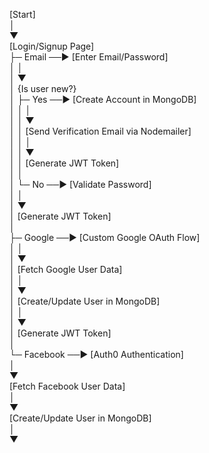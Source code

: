 [Start]  
  │  
  ▼  
[Login/Signup Page]  
  ├─ Email ──▶ [Enter Email/Password]  
  │             │  
  │             ▼  
  │         {Is user new?}  
  │             ├─ Yes ──▶ [Create Account in MongoDB]  
  │             │           │  
  │             │           ▼  
  │             │       [Send Verification Email via Nodemailer]  
  │             │           │  
  │             │           ▼  
  │             │       [Generate JWT Token]  
  │             │  
  │             └─ No ──▶ [Validate Password]  
  │                         │  
  │                         ▼  
  │                     [Generate JWT Token]  
  │  
  ├─ Google ──▶ [Custom Google OAuth Flow]  
  │              │  
  │              ▼  
  │          [Fetch Google User Data]  
  │              │  
  │              ▼  
  │          [Create/Update User in MongoDB]  
  │              │  
  │              ▼  
  │          [Generate JWT Token]  
  │  
  └─ Facebook ──▶ [Auth0 Authentication]  
                   │  
                   ▼  
               [Fetch Facebook User Data]  
                   │  
                   ▼  
               [Create/Update User in MongoDB]  
                   │  
                   ▼  
              
